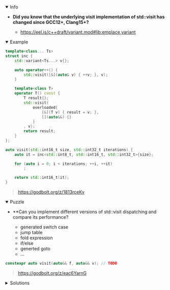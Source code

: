 <details open><summary>Info</summary><p>

* **Did you know that the underlying visit implementation of std::visit has changed since GCC12+, Clang15+?**

  * https://eel.is/c++draft/variant.mod#lib:emplace,variant

</p></details><details open><summary>Example</summary><p>

```cpp
template<class... Ts>
struct inc {
    std::variant<Ts...> v{};

    auto operator++() {
        std::visit([&](auto& v) { ++v; }, v);
    }

    template<class T>
    operator T() const {
        T result{};
        std::visit(
            overloaded{
                [&](T v) { result = v; },
                [](auto&&) {}
            }
        , v);
        return result;
    }
};

auto visit(std::int16_t size, std::int32_t iterations) {
    auto it = inc<std::int8_t, std::int16_t, std::int32_t>{size};

    for (auto i = 0; i < iterations; ++i, ++it)
        ;

    return std::int16_t(it);
}
```

> https://godbolt.org/z/1813rceKv

</p></details><details open><summary>Puzzle</summary><p>

* **Can you implement different versions of std::visit dispatching and compare its performance?

    * generated switch case
    * jump table
    * fold expression
    * if/else
    * generted goto
    * ...

```cpp
constexpr auto visit(auto&& f, auto&& v); // TODO
```

> https://godbolt.org/z/eac6YarnG

</p></details>

</p></details><details><summary>Solutions</summary><p>
</p></details>
